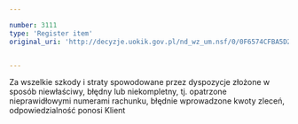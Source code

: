 ```yaml
---

number: 3111
type: 'Register item'
original_uri: 'http://decyzje.uokik.gov.pl/nd_wz_um.nsf/0/0F6574CFBA5D255CC12579F8003D909D?OpenDocument'


---
```


Za wszelkie szkody i straty spowodowane przez dyspozycje złożone w sposób niewłaściwy, błędny lub niekompletny, tj. opatrzone nieprawidłowymi numerami rachunku, błędnie wprowadzone kwoty zleceń, odpowiedzialność ponosi Klient
